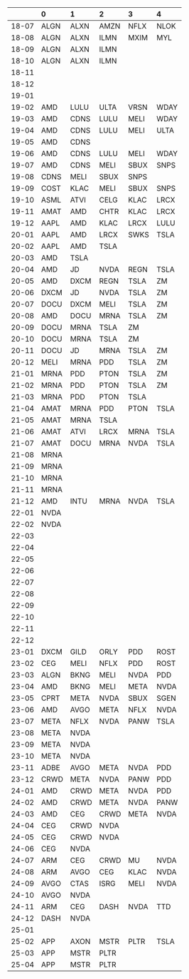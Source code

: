 |       | 0    | 1    | 2    | 3    | 4    |
|:------|:-----|:-----|:-----|:-----|:-----|
| 18-07 | ALGN | ALXN | AMZN | NFLX | NLOK |
| 18-08 | ALGN | ALXN | ILMN | MXIM | MYL  |
| 18-09 | ALGN | ALXN | ILMN |      |      |
| 18-10 | ALGN | ALXN | ILMN |      |      |
| 18-11 |      |      |      |      |      |
| 18-12 |      |      |      |      |      |
| 19-01 |      |      |      |      |      |
| 19-02 | AMD  | LULU | ULTA | VRSN | WDAY |
| 19-03 | AMD  | CDNS | LULU | MELI | WDAY |
| 19-04 | AMD  | CDNS | LULU | MELI | ULTA |
| 19-05 | AMD  | CDNS |      |      |      |
| 19-06 | AMD  | CDNS | LULU | MELI | WDAY |
| 19-07 | AMD  | CDNS | MELI | SBUX | SNPS |
| 19-08 | CDNS | MELI | SBUX | SNPS |      |
| 19-09 | COST | KLAC | MELI | SBUX | SNPS |
| 19-10 | ASML | ATVI | CELG | KLAC | LRCX |
| 19-11 | AMAT | AMD  | CHTR | KLAC | LRCX |
| 19-12 | AAPL | AMD  | KLAC | LRCX | LULU |
| 20-01 | AAPL | AMD  | LRCX | SWKS | TSLA |
| 20-02 | AAPL | AMD  | TSLA |      |      |
| 20-03 | AMD  | TSLA |      |      |      |
| 20-04 | AMD  | JD   | NVDA | REGN | TSLA |
| 20-05 | AMD  | DXCM | REGN | TSLA | ZM   |
| 20-06 | DXCM | JD   | NVDA | TSLA | ZM   |
| 20-07 | DOCU | DXCM | MELI | TSLA | ZM   |
| 20-08 | AMD  | DOCU | MRNA | TSLA | ZM   |
| 20-09 | DOCU | MRNA | TSLA | ZM   |      |
| 20-10 | DOCU | MRNA | TSLA | ZM   |      |
| 20-11 | DOCU | JD   | MRNA | TSLA | ZM   |
| 20-12 | MELI | MRNA | PDD  | TSLA | ZM   |
| 21-01 | MRNA | PDD  | PTON | TSLA | ZM   |
| 21-02 | MRNA | PDD  | PTON | TSLA | ZM   |
| 21-03 | MRNA | PDD  | PTON | TSLA |      |
| 21-04 | AMAT | MRNA | PDD  | PTON | TSLA |
| 21-05 | AMAT | MRNA | TSLA |      |      |
| 21-06 | AMAT | ATVI | LRCX | MRNA | TSLA |
| 21-07 | AMAT | DOCU | MRNA | NVDA | TSLA |
| 21-08 | MRNA |      |      |      |      |
| 21-09 | MRNA |      |      |      |      |
| 21-10 | MRNA |      |      |      |      |
| 21-11 | MRNA |      |      |      |      |
| 21-12 | AMD  | INTU | MRNA | NVDA | TSLA |
| 22-01 | NVDA |      |      |      |      |
| 22-02 | NVDA |      |      |      |      |
| 22-03 |      |      |      |      |      |
| 22-04 |      |      |      |      |      |
| 22-05 |      |      |      |      |      |
| 22-06 |      |      |      |      |      |
| 22-07 |      |      |      |      |      |
| 22-08 |      |      |      |      |      |
| 22-09 |      |      |      |      |      |
| 22-10 |      |      |      |      |      |
| 22-11 |      |      |      |      |      |
| 22-12 |      |      |      |      |      |
| 23-01 | DXCM | GILD | ORLY | PDD  | ROST |
| 23-02 | CEG  | MELI | NFLX | PDD  | ROST |
| 23-03 | ALGN | BKNG | MELI | NVDA | PDD  |
| 23-04 | AMD  | BKNG | MELI | META | NVDA |
| 23-05 | CPRT | META | NVDA | SBUX | SGEN |
| 23-06 | AMD  | AVGO | META | NFLX | NVDA |
| 23-07 | META | NFLX | NVDA | PANW | TSLA |
| 23-08 | META | NVDA |      |      |      |
| 23-09 | META | NVDA |      |      |      |
| 23-10 | META | NVDA |      |      |      |
| 23-11 | ADBE | AVGO | META | NVDA | PDD  |
| 23-12 | CRWD | META | NVDA | PANW | PDD  |
| 24-01 | AMD  | CRWD | META | NVDA | PDD  |
| 24-02 | AMD  | CRWD | META | NVDA | PANW |
| 24-03 | AMD  | CEG  | CRWD | META | NVDA |
| 24-04 | CEG  | CRWD | NVDA |      |      |
| 24-05 | CEG  | CRWD | NVDA |      |      |
| 24-06 | CEG  | NVDA |      |      |      |
| 24-07 | ARM  | CEG  | CRWD | MU   | NVDA |
| 24-08 | ARM  | AVGO | CEG  | KLAC | NVDA |
| 24-09 | AVGO | CTAS | ISRG | MELI | NVDA |
| 24-10 | AVGO | NVDA |      |      |      |
| 24-11 | ARM  | CEG  | DASH | NVDA | TTD  |
| 24-12 | DASH | NVDA |      |      |      |
| 25-01 |      |      |      |      |      |
| 25-02 | APP  | AXON | MSTR | PLTR | TSLA |
| 25-03 | APP  | MSTR | PLTR |      |      |
| 25-04 | APP  | MSTR | PLTR |      |      |